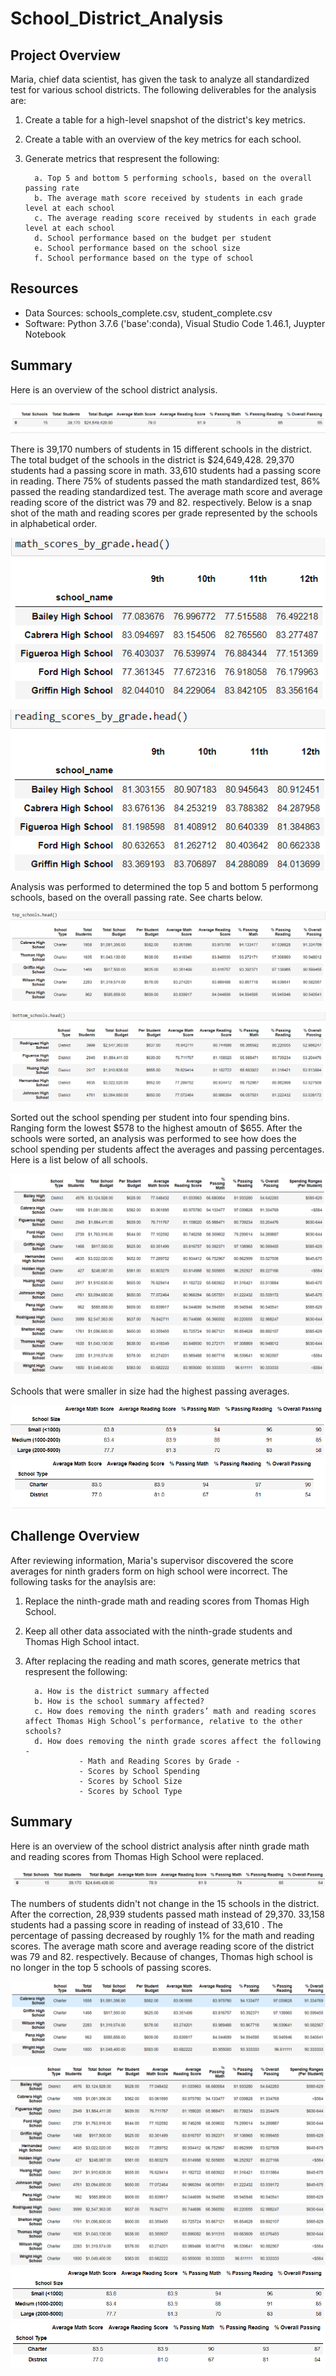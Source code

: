 # School_District_Analysis

## Project Overview

Maria, chief data scientist, has given the task to analyze all standardized test for various school districts.  The following deliverables for the analysis are:

1.  Create a table for a high-level snapshot of the district's key metrics.
2.  Create a table with an overview of the key metrics for each school.
3.  Generate metrics that respresent the following:

          a. Top 5 and bottom 5 performing schools, based on the overall passing rate
          b. The average math score received by students in each grade level at each school
          c. The average reading score received by students in each grade level at each school
          d. School performance based on the budget per student
          e. School performance based on the school size 
          f. School performance based on the type of school
          
## Resources
- Data Sources:  schools_complete.csv, student_complete.csv
- Software:  Python 3.7.6 ('base':conda), Visual Studio Code 1.46.1, Juypter Notebook

## Summary

Here is an overview of the school district analysis.

![](Images/district_summary.PNG)

There is 39,170 numbers of students in 15 different schools in the district. The total budget of the schools in the district is $24,649,428.  29,370 students had a passing score in math.  33,610 students had a passing score in reading. There 75% of students passed the math standardized test, 86% passed the reading standardized test.  The average math score and average reading score of the district was 79 and 82. respectively.   Below is a snap shot of the math and reading scores per grade represented by the schools in alphabetical order. 

![](Images/math_scores_by_grade.PNG)

![](Images/reading_scores_by_grade.PNG)

Analysis was performed to determined the top 5 and bottom 5 performong schools, based on the overall passing rate.  See charts below. 

![](Images/top_5.PNG)

![](Images/bottom_5.PNG)

Sorted out the school spending per student into four spending bins.  Ranging form the lowest $578 to the highest amoutn of $655.  After the schools were sorted, an analysis was performed to see how does the school spending per students affect the averages and passing percentages. Here is a list below of all schools.

![](Images/spending_ranges_py.PNG)

Schools that were smaller in size had the highest passing averages. 

![](Images/school_size.PNG)
![](Images/school_type_py.PNG)



## Challenge Overview
After reviewing information, Maria's supervisor discovered the score averages for ninth graders form on high school were incorrect.   The following tasks for the anaylsis are:

1.  Replace the ninth-grade math and reading scores from Thomas High School.
2.  Keep all other data associated with the ninth-grade students and Thomas High School intact.
3.  After replacing the reading and math scores, generate metrics that respresent the following:

          a. How is the district summary affected
          b. How is the school summary affected?
          c. How does removing the ninth graders’ math and reading scores affect Thomas High School’s performance, relative to the other schools?
          d. How does removing the ninth grade scores affect the following -
                    - Math and Reading Scores by Grade -
                    - Scores by School Spending 
                    - Scores by School Size 
                    - Scores by School Type
         
## Summary
  
Here is an overview of the school district analysis after ninth grade math and reading scores from Thomas High School were replaced. 
  
![](Images/overall_challenge.PNG)

The numbers of students didn't not change in the 15 schools in the district.  After the correction, 28,939 students passed math instead of 29,370.  33,158 students had a passing score in reading of instead of 33,610 . The percentage of passing decreased by roughly 1% for the math and reading scores. The average math score and average reading score of the district was 79 and 82. respectively.   Because of changes, Thomas high school is no longer in the top 5 schools of passing scores.  

![](Images/top_5_challenge.PNG)


![](Images/spending_ranges.PNG)
![](Images/school_size_challenge.PNG)
![](Images/school_type.PNG)
